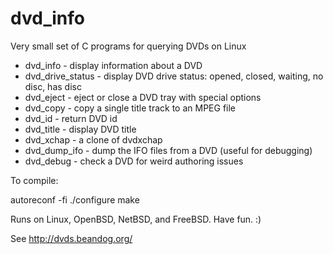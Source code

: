 dvd_info
=========

Very small set of C programs for querying DVDs on Linux

* dvd_info - display information about a DVD
* dvd_drive_status - display DVD drive status: opened, closed, waiting, no disc, has disc
* dvd_eject - eject or close a DVD tray with special options
* dvd_copy - copy a single title track to an MPEG file
* dvd_id - return DVD id
* dvd_title - display DVD title
* dvd_xchap - a clone of dvdxchap
* dvd_dump_ifo - dump the IFO files from a DVD (useful for debugging)
* dvd_debug - check a DVD for weird authoring issues

To compile:

autoreconf -fi
./configure
make

Runs on Linux, OpenBSD, NetBSD, and FreeBSD. Have fun. :)

See http://dvds.beandog.org/
